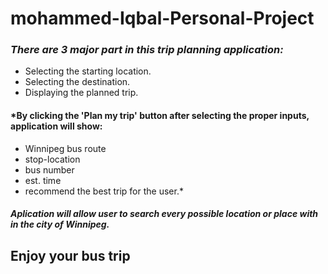 # **mohammed-Iqbal-Personal-Project**


### ***There are 3 major part in this trip planning application:***
- Selecting the starting location.
- Selecting the destination.
- Displaying the planned trip.


#### *By clicking the 'Plan my trip' button after selecting the proper inputs, application will show:
- Winnipeg bus route
- stop-location
- bus number
- est. time
- recommend the best trip for the user.*

#### *Aplication will allow user to search every possible location or place with in the city of Winnipeg.*

## **Enjoy your bus trip**
